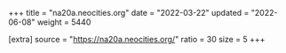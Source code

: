 +++
title = "na20a.neocities.org"
date = "2022-03-22"
updated = "2022-06-08"
weight = 5440

[extra]
source = "https://na20a.neocities.org/"
ratio = 30
size = 5
+++
